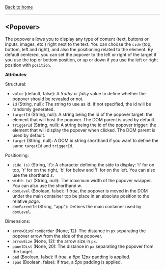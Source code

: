 [Back to home](https://github.com/misurida/eg-elements#eg-elements)

---

## \<Popover\>

The popover allows you to display any type of content (text, buttons or inputs, images, etc.) right next to the text. You can choose the `side` (top, bottom, left and right), and also the positioning related to the element. By default centered, you can set the popover to the left or right of the target if you use the top or bottom position, or up or down if you use the left or right position with `position`.

**Attributes**:

Structural:
- `value` (default, false): A *truthy* or *falsy* value to define whether the popover should be revealed or not.
- `id` (String, null): The string to use as id. If not specified, the id will be randomly generated.
- `targetId` (String, null): A string being the id of the popover target: the element that will host the popover. The DOM parent is used by default.
- `triggerId` (String, null): A string being the id of the popover trigger: the element that will display the popover when clicked. The DOM parent is used by default.
- `target` (String, null): A DOM id string shorthand if you want to define the same `targetId` and `triggerId`.

Positioning:
- `side (s)` (String, 't'): A character defining the side to display: 't' for on top, 'r' for on the right, 'b' for below and 'l' for on the left. You can also use the shorthand *s*.
- `width (w)` (String, null): The maximum width of the popover wrapper. You can also use the shorthand *w*.
- `domLevel` (Boolean, false): If *true*, the popover is moved in the DOM under the main container top be place in an absolute position to the relative *page*.
- `domParentId` (String, "app"): Defines the main container used by `domLevel`.

Dimensions:
- `arrowDistFromBorder` (None, 12): The distance in `px` separating the popover arrow from the side of the popover.
- `arrowSize` (None, 12): the arrow size in `px`.
- `panelDist` (None, 20): The distance in `px` separating the popover from the target.
- `pad` (Boolean, false): If *true*, a *6px 12px* padding is applied.
- `spad` (Boolean, false): If *true*, a *5px* padding is applied.
